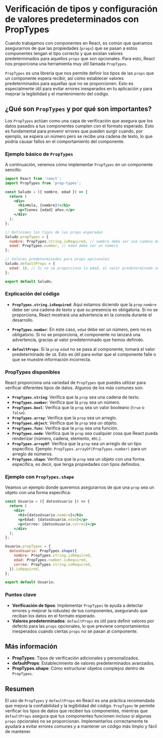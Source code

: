 # Verificación de tipos y configuración de valores predeterminados con PropTypes

Cuando trabajamos con componentes en React, es común que queramos asegurarnos de que las propiedades (`props`) que se pasan a estos componentes tengan el tipo correcto y que existan valores predeterminados para aquellos `props` que son opcionales. Para esto, React nos proporciona una herramienta muy útil llamada `PropTypes`.

`PropTypes` es una librería que nos permite definir los tipos de las `props` que un componente espera recibir, así como establecer valores predeterminados para aquellas que no se proporcionen. Esto es especialmente útil para evitar errores inesperados en tu aplicación y para mejorar la legibilidad y el mantenimiento del código.

## ¿Qué son `PropTypes` y por qué son importantes?

Los `PropTypes` actúan como una capa de verificación que asegura que los datos pasados a tus componentes cumplen con el formato esperado. Esto es fundamental para prevenir errores que pueden surgir cuando, por ejemplo, se espera un número pero se recibe una cadena de texto, lo que podría causar fallos en el comportamiento del componente.

### Ejemplo básico de `PropTypes`

A continuación, veremos cómo implementar `PropTypes` en un componente sencillo:

```jsx
import React from 'react';
import PropTypes from 'prop-types';

const Saludo = ({ nombre, edad }) => {
  return (
    <div>
      <h1>Hola, {nombre}!</h1>
      <p>Tienes {edad} años.</p>
    </div>
  );
};

// Definimos los tipos de las props esperadas
Saludo.propTypes = {
  nombre: PropTypes.string.isRequired, // nombre debe ser una cadena de texto y es obligatorio
  edad: PropTypes.number, // edad debe ser un número
};

// Valores predeterminados para props opcionales
Saludo.defaultProps = {
  edad: 18, // Si no se proporciona la edad, el valor predeterminado será 18
};

export default Saludo;
```

### Explicación del código

- **`PropTypes.string.isRequired`**: Aquí estamos diciendo que la `prop` `nombre` debe ser una cadena de texto y que su presencia es obligatoria. Si no se proporciona, React mostrará una advertencia en la consola durante el desarrollo.
  
- **`PropTypes.number`**: En este caso, `edad` debe ser un número, pero no es obligatorio. Si no se proporciona, el componente no lanzará una advertencia, gracias al valor predeterminado que hemos definido.

- **`defaultProps`**: Si la `prop` `edad` no se pasa al componente, tomará el valor predeterminado de `18`. Esto es útil para evitar que el componente falle o que se muestre información incorrecta.

### PropTypes disponibles

React proporciona una variedad de `PropTypes` que puedes utilizar para verificar diferentes tipos de datos. Algunos de los más comunes son:

- **`PropTypes.string`**: Verifica que la `prop` sea una cadena de texto.
- **`PropTypes.number`**: Verifica que la `prop` sea un número.
- **`PropTypes.bool`**: Verifica que la `prop` sea un valor booleano (`true` o `false`).
- **`PropTypes.array`**: Verifica que la `prop` sea un arreglo.
- **`PropTypes.object`**: Verifica que la `prop` sea un objeto.
- **`PropTypes.func`**: Verifica que la `prop` sea una función.
- **`PropTypes.node`**: Verifica que la `prop` sea cualquier cosa que React pueda renderizar (número, cadena, elemento, etc.).
- **`PropTypes.arrayOf`**: Verifica que la `prop` sea un arreglo de un tipo específico. Ejemplo: `PropTypes.arrayOf(PropTypes.number)` para un arreglo de números.
- **`PropTypes.shape`**: Verifica que la `prop` sea un objeto con una forma específica, es decir, que tenga propiedades con tipos definidos.

### Ejemplo con `PropTypes.shape`

Veamos un ejemplo donde queremos asegurarnos de que una `prop` sea un objeto con una forma específica:

```jsx
const Usuario = ({ datosUsuario }) => {
  return (
    <div>
      <h1>{datosUsuario.nombre}</h1>
      <p>Edad: {datosUsuario.edad}</p>
      <p>Correo: {datosUsuario.correo}</p>
    </div>
  );
};

Usuario.propTypes = {
  datosUsuario: PropTypes.shape({
    nombre: PropTypes.string.isRequired,
    edad: PropTypes.number.isRequired,
    correo: PropTypes.string.isRequired,
  }).isRequired,
};

export default Usuario;
```

### Puntos clave

- **Verificación de tipos**: Implementar `PropTypes` te ayuda a detectar errores y mejorar la robustez de tus componentes, asegurando que reciban los datos en el formato esperado.
- **Valores predeterminados**: `defaultProps` es útil para definir valores por defecto para las `props` opcionales, lo que previene comportamientos inesperados cuando ciertas `props` no se pasan al componente.

## Más información

- **PropTypes**: Tipos de verificación adicionales y personalizados.
- **defaultProps**: Establecimiento de valores predeterminados avanzados.
- **PropTypes.shape**: Cómo estructurar objetos complejos dentro de `PropTypes`.

## Resumen

El uso de `PropTypes` y `defaultProps` en React es una práctica recomendada que mejora la confiabilidad y la legibilidad del código. `PropTypes` te permite verificar los tipos de datos que reciben tus componentes, mientras que `defaultProps` asegura que tus componentes funcionen incluso si algunas `props` opcionales no se proporcionan. Implementarlos correctamente te ayudará a evitar errores comunes y a mantener un código más limpio y fácil de mantener.